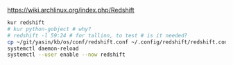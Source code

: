 https://wiki.archlinux.org/index.php/Redshift

```sh
kur redshift
# kur python-gobject # why?
# redshift -l 59:24 # for tallinn, to test # is it needed?
cp ~/git/yasin/kb/os/conf/redshift.conf ~/.config/redshift/redshift.conf 
systemctl daemon-reload
systemctl --user enable --now redshift
```
